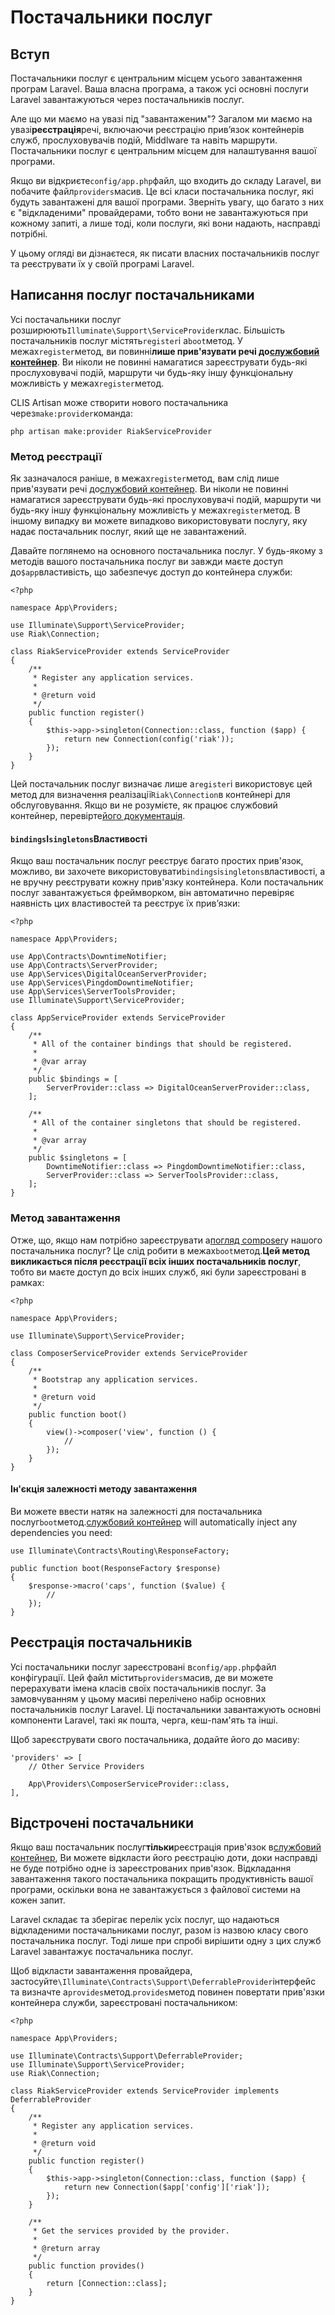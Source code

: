 # Постачальники послуг

[comment]: <> (-   [Вступ]&#40;#introduction&#41;)

[comment]: <> (-   [Написання послуг постачальниками]&#40;#writing-service-providers&#41;)

[comment]: <> (    -   [Метод реєстрації]&#40;#the-register-method&#41;)

[comment]: <> (    -   [Метод завантаження]&#40;#the-boot-method&#41;)

[comment]: <> (-   [Реєстрація постачальників]&#40;#registering-providers&#41;)

[comment]: <> (-   [Відстрочені постачальники]&#40;#deferred-providers&#41;)

<a name="introduction"></a>

## Вступ

Постачальники послуг є центральним місцем усього завантаження програм Laravel. Ваша власна програма, а також усі основні послуги Laravel завантажуються через постачальників послуг.

Але що ми маємо на увазі під "завантаженим"? Загалом ми маємо на увазі**реєстрація**речі, включаючи реєстрацію прив’язок контейнерів служб, прослуховувачів подій, Middlware та навіть маршрути. Постачальники послуг є центральним місцем для налаштування вашої програми.

Якщо ви відкриєте`config/app.php`файл, що входить до складу Laravel, ви побачите файл`providers`масив. Це всі класи постачальника послуг, які будуть завантажені для вашої програми. Зверніть увагу, що багато з них є "відкладеними" провайдерами, тобто вони не завантажуються при кожному запиті, а лише тоді, коли послуги, які вони надають, насправді потрібні.

У цьому огляді ви дізнаєтеся, як писати власних постачальників послуг та реєструвати їх у своїй програмі Laravel.

<a name="writing-service-providers"></a>

## Написання послуг постачальниками

Усі постачальники послуг розширюють`Illuminate\Support\ServiceProvider`клас. Більшість постачальників послуг містять`register`і a`boot`метод. У межах`register`метод, ви повинні**лише прив'язувати речі до[службовий контейнер](/docs/{{version}}/container)**. Ви ніколи не повинні намагатися зареєструвати будь-які прослуховувачі подій, маршрути чи будь-яку іншу функціональну можливість у межах`register`метод.

CLIS Artisan може створити нового постачальника через`make:provider`команда:

    php artisan make:provider RiakServiceProvider

<a name="the-register-method"></a>

### Метод реєстрації

Як зазначалося раніше, в межах`register`метод, вам слід лише прив'язувати речі до[службовий контейнер](/docs/{{version}}/container). Ви ніколи не повинні намагатися зареєструвати будь-які прослуховувачі подій, маршрути чи будь-яку іншу функціональну можливість у межах`register`метод. В іншому випадку ви можете випадково використовувати послугу, яку надає постачальник послуг, який ще не завантажений.

Давайте поглянемо на основного постачальника послуг. У будь-якому з методів вашого постачальника послуг ви завжди маєте доступ до`$app`властивість, що забезпечує доступ до контейнера служби:

    <?php

    namespace App\Providers;

    use Illuminate\Support\ServiceProvider;
    use Riak\Connection;

    class RiakServiceProvider extends ServiceProvider
    {
        /**
         * Register any application services.
         *
         * @return void
         */
        public function register()
        {
            $this->app->singleton(Connection::class, function ($app) {
                return new Connection(config('riak'));
            });
        }
    }

Цей постачальник послуг визначає лише a`register`і використовує цей метод для визначення реалізації`Riak\Connection`в контейнері для обслуговування. Якщо ви не розумієте, як працює службовий контейнер, перевірте[його документація](/docs/{{version}}/container).

<a name="the-bindings-and-singletons-properties"></a>

#### `bindings`І`singletons`Властивості

Якщо ваш постачальник послуг реєструє багато простих прив'язок, можливо, ви захочете використовувати`bindings`і`singletons`властивості, а не вручну реєструвати кожну прив'язку контейнера. Коли постачальник послуг завантажується фреймворком, він автоматично перевіряє наявність цих властивостей та реєструє їх прив’язки:

    <?php

    namespace App\Providers;

    use App\Contracts\DowntimeNotifier;
    use App\Contracts\ServerProvider;
    use App\Services\DigitalOceanServerProvider;
    use App\Services\PingdomDowntimeNotifier;
    use App\Services\ServerToolsProvider;
    use Illuminate\Support\ServiceProvider;

    class AppServiceProvider extends ServiceProvider
    {
        /**
         * All of the container bindings that should be registered.
         *
         * @var array
         */
        public $bindings = [
            ServerProvider::class => DigitalOceanServerProvider::class,
        ];

        /**
         * All of the container singletons that should be registered.
         *
         * @var array
         */
        public $singletons = [
            DowntimeNotifier::class => PingdomDowntimeNotifier::class,
            ServerProvider::class => ServerToolsProvider::class,
        ];
    }

<a name="the-boot-method"></a>

### Метод завантаження

Отже, що, якщо нам потрібно зареєструвати a[погляд composer](/docs/{{version}}/views#view-composers)у нашого постачальника послуг? Це слід робити в межах`boot`метод.**Цей метод викликається після реєстрації всіх інших постачальників послуг**, тобто ви маєте доступ до всіх інших служб, які були зареєстровані в рамках:

    <?php

    namespace App\Providers;

    use Illuminate\Support\ServiceProvider;

    class ComposerServiceProvider extends ServiceProvider
    {
        /**
         * Bootstrap any application services.
         *
         * @return void
         */
        public function boot()
        {
            view()->composer('view', function () {
                //
            });
        }
    }

<a name="boot-method-dependency-injection"></a>

#### Ін'єкція залежності методу завантаження

Ви можете ввести натяк на залежності для постачальника послуг`boot`метод.[службовий контейнер](/docs/{{version}}/container) will automatically inject any dependencies you need:

    use Illuminate\Contracts\Routing\ResponseFactory;

    public function boot(ResponseFactory $response)
    {
        $response->macro('caps', function ($value) {
            //
        });
    }

<a name="registering-providers"></a>

## Реєстрація постачальників

Усі постачальники послуг зареєстровані в`config/app.php`файл конфігурації. Цей файл містить`providers`масив, де ви можете перерахувати імена класів своїх постачальників послуг. За замовчуванням у цьому масиві перелічено набір основних постачальників послуг Laravel. Ці постачальники завантажують основні компоненти Laravel, такі як пошта, черга, кеш-пам'ять та інші.

Щоб зареєструвати свого постачальника, додайте його до масиву:

    'providers' => [
        // Other Service Providers

        App\Providers\ComposerServiceProvider::class,
    ],

<a name="deferred-providers"></a>

## Відстрочені постачальники

Якщо ваш постачальник послуг**тільки**реєстрація прив'язок в[службовий контейнер](/docs/{{version}}/container), Ви можете відкласти його реєстрацію доти, доки насправді не буде потрібно одне із зареєстрованих прив'язок. Відкладання завантаження такого постачальника покращить продуктивність вашої програми, оскільки вона не завантажується з файлової системи на кожен запит.

Laravel складає та зберігає перелік усіх послуг, що надаються відкладеними постачальниками послуг, разом із назвою класу свого постачальника послуг. Тоді лише при спробі вирішити одну з цих служб Laravel завантажує постачальника послуг.

Щоб відкласти завантаження провайдера, застосуйте`\Illuminate\Contracts\Support\DeferrableProvider`інтерфейс та визначте a`provides`метод.`provides`метод повинен повертати прив'язки контейнера служби, зареєстровані постачальником:

    <?php

    namespace App\Providers;

    use Illuminate\Contracts\Support\DeferrableProvider;
    use Illuminate\Support\ServiceProvider;
    use Riak\Connection;

    class RiakServiceProvider extends ServiceProvider implements DeferrableProvider
    {
        /**
         * Register any application services.
         *
         * @return void
         */
        public function register()
        {
            $this->app->singleton(Connection::class, function ($app) {
                return new Connection($app['config']['riak']);
            });
        }

        /**
         * Get the services provided by the provider.
         *
         * @return array
         */
        public function provides()
        {
            return [Connection::class];
        }
    }
